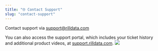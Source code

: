 ```yaml
---
title: "🤓 Contact Support"
slug: "contact-support"
---
```

Contact support via [support@rilldata.com](mailto:support@rilldata.com)

You can also access the support portal, which includes your ticket history and additional product videos, at [support.rilldata.com](support.rilldata.com).
![](https://images.contentful.com/ve6smfzbifwz/5Q32QfbzE5gnrxLFQrWpzA/91b966b6cb7e9b18840fb1f8650ffa86/b2b404d-Screen_Shot_2021-06-16_at_8.27.40_PM.png)